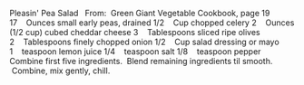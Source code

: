 Pleasin' Pea Salad
 
From:  Green Giant Vegetable Cookbook, page 19
 
 
17    Ounces small early peas, drained
1/2    Cup chopped celery
2    Ounces (1/2 cup) cubed cheddar cheese
3    Tablespoons sliced ripe olives
2    Tablespoons finely chopped onion
1/2    Cup salad dressing or mayo
1    teaspoon lemon juice
1/4    teaspoon salt
1/8    teaspoon pepper
 
 
Combine first five ingredients.  Blend remaining ingredients til smooth.  Combine, mix gently, chill.
